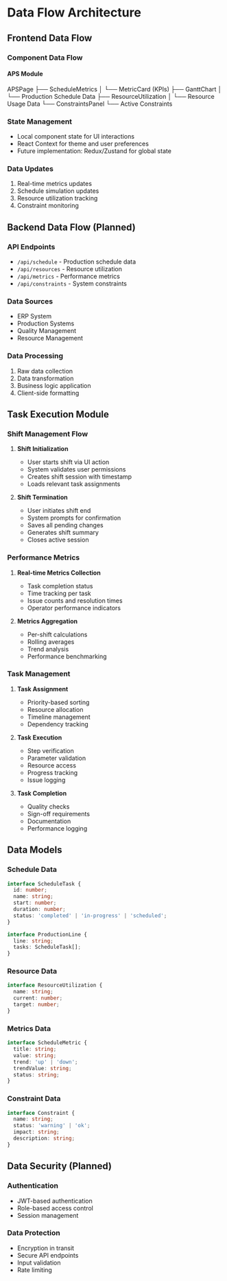 # Data Flow Architecture

## Frontend Data Flow

### Component Data Flow

#### APS Module
APSPage
├── ScheduleMetrics
│   └── MetricCard (KPIs)
├── GanttChart
│   └── Production Schedule Data
├── ResourceUtilization
│   └── Resource Usage Data
└── ConstraintsPanel
    └── Active Constraints

### State Management
- Local component state for UI interactions
- React Context for theme and user preferences
- Future implementation: Redux/Zustand for global state

### Data Updates
1. Real-time metrics updates
2. Schedule simulation updates
3. Resource utilization tracking
4. Constraint monitoring

## Backend Data Flow (Planned)

### API Endpoints
- `/api/schedule` - Production schedule data
- `/api/resources` - Resource utilization
- `/api/metrics` - Performance metrics
- `/api/constraints` - System constraints

### Data Sources
- ERP System
- Production Systems
- Quality Management
- Resource Management

### Data Processing
1. Raw data collection
2. Data transformation
3. Business logic application
4. Client-side formatting

## Task Execution Module

### Shift Management Flow
1. **Shift Initialization**
   - User starts shift via UI action
   - System validates user permissions
   - Creates shift session with timestamp
   - Loads relevant task assignments

2. **Shift Termination**
   - User initiates shift end
   - System prompts for confirmation
   - Saves all pending changes
   - Generates shift summary
   - Closes active session

### Performance Metrics
1. **Real-time Metrics Collection**
   - Task completion status
   - Time tracking per task
   - Issue counts and resolution times
   - Operator performance indicators

2. **Metrics Aggregation**
   - Per-shift calculations
   - Rolling averages
   - Trend analysis
   - Performance benchmarking

### Task Management
1. **Task Assignment**
   - Priority-based sorting
   - Resource allocation
   - Timeline management
   - Dependency tracking

2. **Task Execution**
   - Step verification
   - Parameter validation
   - Resource access
   - Progress tracking
   - Issue logging

3. **Task Completion**
   - Quality checks
   - Sign-off requirements
   - Documentation
   - Performance logging

## Data Models

### Schedule Data
```typescript
interface ScheduleTask {
  id: number;
  name: string;
  start: number;
  duration: number;
  status: 'completed' | 'in-progress' | 'scheduled';
}

interface ProductionLine {
  line: string;
  tasks: ScheduleTask[];
}
```

### Resource Data
```typescript
interface ResourceUtilization {
  name: string;
  current: number;
  target: number;
}
```

### Metrics Data
```typescript
interface ScheduleMetric {
  title: string;
  value: string;
  trend: 'up' | 'down';
  trendValue: string;
  status: string;
}
```

### Constraint Data
```typescript
interface Constraint {
  name: string;
  status: 'warning' | 'ok';
  impact: string;
  description: string;
}
```

## Data Security (Planned)

### Authentication
- JWT-based authentication
- Role-based access control
- Session management

### Data Protection
- Encryption in transit
- Secure API endpoints
- Input validation
- Rate limiting